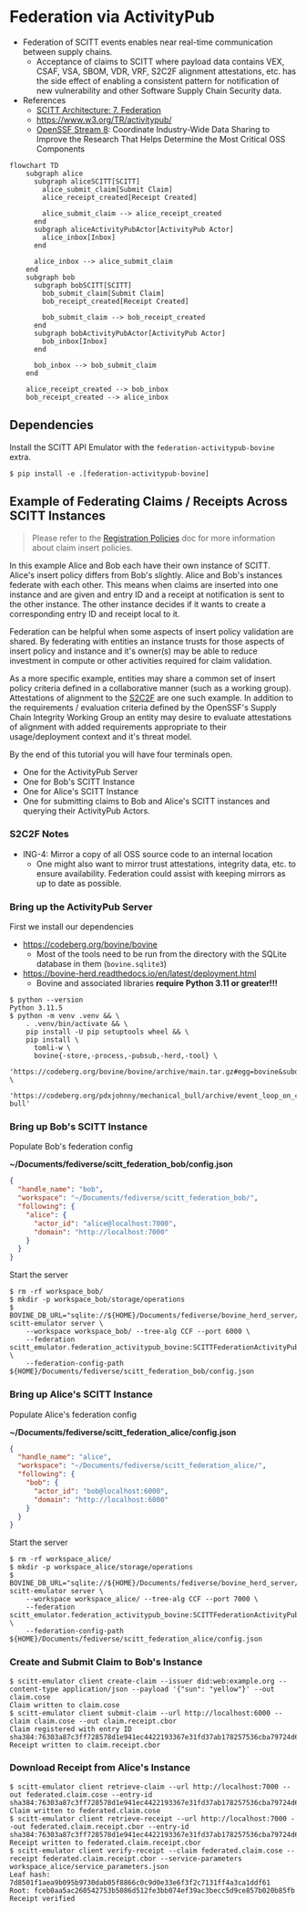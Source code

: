 # Federation via ActivityPub

- Federation of SCITT events enables near real-time communication between supply
  chains.
    - Acceptance of claims to SCITT where payload data contains VEX, CSAF, VSA,
      SBOM, VDR, VRF, S2C2F alignment attestations, etc. has the side effect of
      enabling a consistent pattern for notification of new vulnerability
      and other Software Supply Chain Security data.
- References
  - [SCITT Architecture: 7. Federation](https://www.ietf.org/archive/id/draft-ietf-scitt-architecture-02.html#name-federation)
  - https://www.w3.org/TR/activitypub/
  - [OpenSSF Stream 8](https://openssf.org/oss-security-mobilization-plan/):
    Coordinate Industry-Wide Data Sharing to Improve the Research That Helps
    Determine the Most Critical OSS Components

```mermaid
flowchart TD
    subgraph alice
      subgraph aliceSCITT[SCITT]
        alice_submit_claim[Submit Claim]
        alice_receipt_created[Receipt Created]

        alice_submit_claim --> alice_receipt_created
      end
      subgraph aliceActivityPubActor[ActivityPub Actor]
        alice_inbox[Inbox]
      end

      alice_inbox --> alice_submit_claim
    end
    subgraph bob
      subgraph bobSCITT[SCITT]
        bob_submit_claim[Submit Claim]
        bob_receipt_created[Receipt Created]

        bob_submit_claim --> bob_receipt_created
      end
      subgraph bobActivityPubActor[ActivityPub Actor]
        bob_inbox[Inbox]
      end

      bob_inbox --> bob_submit_claim
    end

    alice_receipt_created --> bob_inbox
    bob_receipt_created --> alice_inbox
```

## Dependencies

Install the SCITT API Emulator with the `federation-activitypub-bovine` extra.

```console
$ pip install -e .[federation-activitypub-bovine]
```

## Example of Federating Claims / Receipts Across SCITT Instances

> Please refer to the [Registration Policies](registration_policies.md) doc for
> more information about claim insert policies.

In this example Alice and Bob each have their own instance of SCITT. Alice's
insert policy differs from Bob's slightly. Alice and Bob's instances federate
with each other. This means when claims are inserted into one instance and are
given and entry ID and a receipt at notification is sent to the other instance.
The other instance decides if it wants to create a corresponding entry ID and
receipt local to it.

Federation can be helpful when some aspects of insert policy validation are
shared. By federating with entities an instance trusts for those aspects of
insert policy and instance and it's owner(s) may be able to reduce investment in
compute or other activities required for claim validation.

As a more specific example, entities may share a common set of insert policy
criteria defined in a collaborative manner (such as a working group).
Attestations of alignment to the [S2C2F](https://github.com/ossf/s2c2f/blob/main/specification/framework.md#appendix-relation-to-scitt)
are one such example. In addition to the requirements / evaluation criteria
defined by the OpenSSF's Supply Chain Integrity Working Group an entity may
desire to evaluate attestations of alignment with added requirements appropriate
to their usage/deployment context and it's threat model.

By the end of this tutorial you will have four terminals open.

- One for the ActivityPub Server
- One for Bob's SCITT Instance
- One for Alice's SCITT Instance
- One for submitting claims to Bob and Alice's SCITT instances and querying
  their ActivityPub Actors.

### S2C2F Notes

- ING-4: Mirror a copy of all OSS source code to an internal location
  - One might also want to mirror trust attestations, integrity data, etc. to
    ensure availability. Federation could assist with keeping mirrors as up to
    date as possible.

### Bring up the ActivityPub Server

First we install our dependencies

- https://codeberg.org/bovine/bovine
  - Most of the tools need to be run from the directory with the SQLite database in them (`bovine.sqlite3`)
- https://bovine-herd.readthedocs.io/en/latest/deployment.html
  - Bovine and associated libraries **require Python 3.11 or greater!!!**

```console
$ python --version
Python 3.11.5
$ python -m venv .venv && \
    . .venv/bin/activate && \
    pip install -U pip setuptools wheel && \
    pip install \
      tomli-w \
      bovine{-store,-process,-pubsub,-herd,-tool} \
      'https://codeberg.org/bovine/bovine/archive/main.tar.gz#egg=bovine&subdirectory=bovine' \
      'https://codeberg.org/pdxjohnny/mechanical_bull/archive/event_loop_on_connect_call_handlers.tar.gz#egg=mechanical-bull'
```

### Bring up Bob's SCITT Instance

Populate Bob's federation config

**~/Documents/fediverse/scitt_federation_bob/config.json**

```json
{
  "handle_name": "bob",
  "workspace": "~/Documents/fediverse/scitt_federation_bob/",
  "following": {
    "alice": {
      "actor_id": "alice@localhost:7000",
      "domain": "http://localhost:7000"
    }
  }
}
```

Start the server

```console
$ rm -rf workspace_bob/
$ mkdir -p workspace_bob/storage/operations
$ BOVINE_DB_URL="sqlite://${HOME}/Documents/fediverse/bovine_herd_server/bovine.sqlite3" scitt-emulator server \
    --workspace workspace_bob/ --tree-alg CCF --port 6000 \
    --federation scitt_emulator.federation_activitypub_bovine:SCITTFederationActivityPubBovine \
    --federation-config-path ${HOME}/Documents/fediverse/scitt_federation_bob/config.json
```

### Bring up Alice's SCITT Instance

Populate Alice's federation config

**~/Documents/fediverse/scitt_federation_alice/config.json**

```json
{
  "handle_name": "alice",
  "workspace": "~/Documents/fediverse/scitt_federation_alice/",
  "following": {
    "bob": {
      "actor_id": "bob@localhost:6000",
      "domain": "http://localhost:6000"
    }
  }
}
```

Start the server

```console
$ rm -rf workspace_alice/
$ mkdir -p workspace_alice/storage/operations
$ BOVINE_DB_URL="sqlite://${HOME}/Documents/fediverse/bovine_herd_server/bovine.sqlite3" scitt-emulator server \
    --workspace workspace_alice/ --tree-alg CCF --port 7000 \
    --federation scitt_emulator.federation_activitypub_bovine:SCITTFederationActivityPubBovine \
    --federation-config-path ${HOME}/Documents/fediverse/scitt_federation_alice/config.json
```

### Create and Submit Claim to Bob's Instance

```console
$ scitt-emulator client create-claim --issuer did:web:example.org --content-type application/json --payload '{"sun": "yellow"}' --out claim.cose
Claim written to claim.cose
$ scitt-emulator client submit-claim --url http://localhost:6000 --claim claim.cose --out claim.receipt.cbor
Claim registered with entry ID sha384:76303a87c3ff728578d1e941ec4422193367e31fd37ab178257536cba79724d6411c457cd3c47654975dc924ff023123
Receipt written to claim.receipt.cbor
```

### Download Receipt from Alice's Instance

```console
$ scitt-emulator client retrieve-claim --url http://localhost:7000 --out federated.claim.cose --entry-id sha384:76303a87c3ff728578d1e941ec4422193367e31fd37ab178257536cba79724d6411c457cd3c47654975dc924ff023123
Claim written to federated.claim.cose
$ scitt-emulator client retrieve-receipt --url http://localhost:7000 --out federated.claim.receipt.cbor --entry-id sha384:76303a87c3ff728578d1e941ec4422193367e31fd37ab178257536cba79724d6411c457cd3c47654975dc924ff023123
Receipt written to federated.claim.receipt.cbor
$ scitt-emulator client verify-receipt --claim federated.claim.cose --receipt federated.claim.receipt.cbor --service-parameters workspace_alice/service_parameters.json
Leaf hash: 7d8501f1aea9b095b9730dab05f8866c0c9d0e33e6f3f2c7131ff4a3ca1ddf61
Root: fceb0aa5ac260542753b5086d512fe3bb074ef39ac3becc5d9ce857b020b85fb
Receipt verified
```
